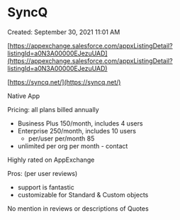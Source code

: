 # SyncQ

Created: September 30, 2021 11:01 AM

[https://appexchange.salesforce.com/appxListingDetail?listingId=a0N3A00000EJezuUAD](https://appexchange.salesforce.com/appxListingDetail?listingId=a0N3A00000EJezuUAD)

[https://syncq.net/](https://syncq.net/)

Native App

Pricing: all plans billed annually

- Business Plus 150/month, includes 4 users
- Enterprise 250/month, includes 10 users
    - per/user per/month 85
- unlimited per org per month - contact

Highly rated on AppExchange

Pros: (per user reviews)

- support is fantastic
- customizable for Standard & Custom objects

No mention in reviews or descriptions of Quotes